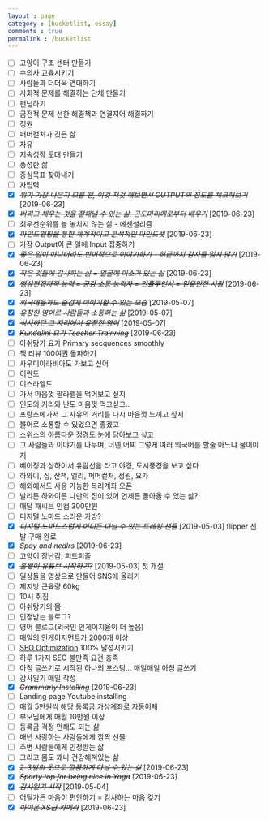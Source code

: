 ```yaml
---
layout : page
category : [bucketlist, essay]
comments : true
permalink : /bucketlist
---
```


* [ ] 고양이 구조 센터 만들기
* [ ] 수의사 교육시키기
* [ ] 사람들과 더더욱 연대하기
* [ ] 사회적 문제를 해결하는 단체 만들기
* [ ] 펀딩하기
* [ ] 금전적 문제 선한 해결책과 연결지어 해결하기
* [ ] 정원
* [ ] 퍼머컬처가 깃든 삶
* [ ] 자유
* [ ] 지속성장 토대 만들기
* [ ] 풍성한 삶
* [ ] 중심목표 찾아내기
* [ ] 자립력
* [X] ~~*뭐가 가장 나은지 모를 땐, 이것 저것 해보면서 OUTPUT의 정도를 체크해보기*~~ [2019-06-23]
* [X] ~~*버리고 채우는 것을 잘해낼 수 있는 삶, 곤도마리에로부터 배우기*~~ [2019-06-23]
* [ ] 최우선순위를 늘 놓치지 않는 삶 - 에센셜리즘
* [X] ~~*마인드맵핑을 통한 체계적이고 분석적인 마인드셋*~~ [2019-06-23]
* [ ] 가장 Output이 큰 일에 Input 집중하기
* [X] ~~*좋은 일이 아니더라도 반어적으로 이야기하기 - 혀끝까지 감사를 잃지 않기*~~ [2019-06-23]
* [X] ~~*작은 것들에 감사하는 삶 = 얼굴에 미소가 있는 삶*~~ [2019-06-23]
* [X] ~~*영상편집자적 능력 = 공감 소통 능력자 = 인플루언서 = 믿을만한 사람*~~ [2019-06-23]
* [X] ~~*외국애들과도 즐겁게 이야기할 수 있는 모습*~~ [2019-05-07]
* [X] ~~*유창한 영어로 사람들과 소통하는 삶*~~ [2019-05-07]
* [X] ~~*식사하던 그 자리에서 유창한 영어*~~ [2019-05-07]
* [X] ~~*Kundalini 요가 Teacher Trainning*~~ [2019-06-23]
* [ ] 아쉬탕가 요가 Primary secquences smoothly
* [ ] 책 리뷰 100여권 돌파하기
* [ ] 사우디아라비아도 가보고 싶어
* [ ] 이란도
* [ ] 이스라엘도
* [ ] 가서 마음껏 팔라펠을 먹어보고 싶지
* [ ] 인도의 커리와 난도 마음껏 먹고싶고..
* [ ] 프랑스에가서 그 자유의 거리를 다시 마음껏 느끼고 싶지
* [ ] 불어로 소통할 수 있었으면 좋겠고
* [ ] 스위스의 아름다운 정경도 눈에 담아보고 싶고
* [ ] 그 사람들과 이야기를 나누며, 너넨 어찌 그렇게 여러 외국어를 할줄 아느냐 물어야지
* [ ] 베이징과 상하이서 유람선을 타고 야경, 도시풍경을 보고 싶다
* [ ] 하와이, 집, 산책, 엘리, 퍼머컬처, 정원, 요가
* [ ] 해외에서도 사용 가능한 복리계좌 오픈
* [ ] 발리든 하와이든 나만의 집이 있어 언제든 돌아올 수 있는 삶?
* [ ] 매달 패씨브 인컴 300만원
* [ ] 디지털 노마드 스러운 가방?
* [X] ~~*디지털 노마드스럽게 어디든 다닐 수 있는 트레킹 샌들*~~ [2019-05-03] flipper 신발 구매 완료
* [X] ~~*Spay and nedlrs*~~ [2019-06-23]
* [ ] 고양이 장난감, 피드퍼즐
* [X] ~~*홀썸이 유튜브 시작하기?*~~ [2019-05-03] 첫 개설
* [ ] 일상들을 영상으로 만들어 SNS에 올리기
* [ ] 제지방 근육량 60kg
* [ ] 10시 취침
* [ ] 아쉬탕기의 몸
* [ ] 인정받는 블로그?
* [ ] 영어 블로그(외국인 인게이지율이 더 높음)
* [ ] 매일의 인게이지먼트가 2000개 이상
* [ ] [SEO Optimization](https://smallseotools.com/website-seo-score-checker/) 100% 달성시키기
* [ ] 하루 1가지 SEO 불만족 요건 충족
* [ ] 아침 글쓰기로 시작된 하나의 포스팅... 매일매일 아침 글쓰기
* [ ] 감사일기 매일 작성
* [X] ~~*Grammarly Installing*~~ [2019-06-23]
* [ ] Landing page Youtube installing
* [ ] 매월 5만원씩 해당 등록금 가상계좌로 자동이체
* [ ] 부모님에게 매월 10만원 이상
* [ ] 등록금 걱정 안해도 되는 삶
* [ ] 매년 사랑하는 사람들에게 깜짝 선물
* [ ] 주변 사람들에게 인정받는 삶
* [ ] 그리고 몸도 꽤나 건강해져있는 삶
* [X] ~~*2-3벌의 옷으로 깔끔하게 다닐 수 있는 삶*~~ [2019-06-23]
* [X] ~~*Sporty top for being nice in Yoga*~~ [2019-06-23]
* [X] ~~*감사일기 시작*~~ [2019-05-04]
* [ ] 어딜가든 마음이 편안하기 = 감사하는 마음 갖기
* [X] ~~*아이폰 XS급 카메라*~~ [2019-06-23]